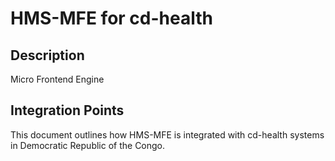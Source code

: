 # HMS-MFE for cd-health

## Description

Micro Frontend Engine

## Integration Points

This document outlines how HMS-MFE is integrated with cd-health systems in Democratic Republic of the Congo.
